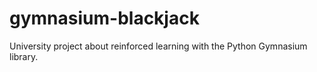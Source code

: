 # gymnasium-blackjack
University project about reinforced learning with the Python Gymnasium library.
